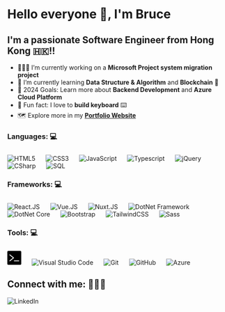 # Hello everyone 👋, I'm Bruce

## I'm a passionate Software Engineer from Hong Kong 🇭🇰!!

- 👨🏻‍💻 I’m currently working on a **Microsoft Project system migration project**
- 🌱 I’m currently learning **Data Structure & Algorithm** and **Blockchain** 🤣
- 🎯 2024 Goals: Learn more about **Backend Development** and **Azure Cloud Platform**
- 🌟 Fun fact: I love to **build keyboard** ⌨️
- 🗺 Explore more in my [**Portfolio Website**][portfolio]

### Languages: 💻

<div align="left" style="padding-top:10px;" >
  <img alt="HTML5" width="32px" src="https://cdn.jsdelivr.net/gh/devicons/devicon/icons/html5/html5-original.svg" style="padding-right:20px;" />
  <img alt="CSS3" width="32px" src="https://cdn.jsdelivr.net/gh/devicons/devicon/icons/css3/css3-original.svg" style="padding-right:20px;" />
  <img alt="JavaScript" width="32px" src="https://cdn.jsdelivr.net/gh/devicons/devicon/icons/javascript/javascript-original.svg" style="padding-right:20px;" />
  <img alt="Typescript" width="32px" src="https://cdn.jsdelivr.net/gh/devicons/devicon/icons/typescript/typescript-original.svg" style="padding-right:20px;" />
  <img alt="jQuery" width="32px" src="https://cdn.jsdelivr.net/gh/devicons/devicon/icons/jquery/jquery-original.svg" style="padding-right:20px;" />
  <img alt="CSharp" width="32px" src="https://cdn.jsdelivr.net/gh/devicons/devicon@latest/icons/csharp/csharp-original.svg" style="padding-right:20px;" />
  <img alt="SQL" width="32px" src="https://cdn.jsdelivr.net/gh/devicons/devicon@latest/icons/azuresqldatabase/azuresqldatabase-original.svg" style="padding-right:20px;" />
</div>

### Frameworks: 💻

<div align="left" style="padding-top:10px;" >
  <img alt="React.JS" width="32px" src="https://cdn.jsdelivr.net/gh/devicons/devicon/icons/react/react-original.svg" style="padding-right:20px;" />
  <img alt="Vue.JS" width="32px" src="https://cdn.jsdelivr.net/gh/devicons/devicon@latest/icons/vuejs/vuejs-original.svg" style="padding-right:20px;" />
  <img alt="Nuxt.JS" width="32px" src="https://cdn.jsdelivr.net/gh/devicons/devicon@latest/icons/nuxtjs/nuxtjs-original-wordmark.svg" style="padding-right:20px;" />
  <img alt="DotNet Framework" width="32px" src="https://cdn.jsdelivr.net/gh/devicons/devicon@latest/icons/dot-net/dot-net-original-wordmark.svg" style="padding-right:20px;" />
  <img alt="DotNet Core" width="32px" src="https://cdn.jsdelivr.net/gh/devicons/devicon@latest/icons/dotnetcore/dotnetcore-original.svg" style="padding-right:20px;"  />
  <img alt="Bootstrap" width="32px" src="https://cdn.jsdelivr.net/gh/devicons/devicon/icons/bootstrap/bootstrap-original.svg" style="padding-right:20px;" />
  <img alt="TailwindCSS" width="32px" src="https://cdn.jsdelivr.net/gh/devicons/devicon@latest/icons/tailwindcss/tailwindcss-original.svg" style="padding-right:20px;" />
  <img alt="Sass" width="32px" src="https://cdn.jsdelivr.net/gh/devicons/devicon/icons/sass/sass-original.svg" style="padding-right:20px;" />
</div>

### Tools: 💻

<div align="left" style="padding-top:10px;" >
  <img alt="Terminal" width="32px" src="./img/terminal.png" style="padding-right:20px;" />
  <img alt="Visual Studio Code" width="32px" src="https://cdn.jsdelivr.net/gh/devicons/devicon/icons/vscode/vscode-original.svg" style="padding-right:20px;" />
  <img alt="Git" width="32px" src="https://cdn.jsdelivr.net/gh/devicons/devicon/icons/git/git-original.svg" style="padding-right:20px;" />
  <img alt="GitHub" width="32px"  src="https://cdn.jsdelivr.net/gh/devicons/devicon@latest/icons/github/github-original.svg" style="padding-right:20px;" />
  <img alt="Azure" width="32px"  src="https://cdn.jsdelivr.net/gh/devicons/devicon@latest/icons/azure/azure-original-wordmark.svg" style="padding-right:20px;" />
</div>

## Connect with me: 🙋🏻‍♂️

[<img align="left" alt="LinkedIn"  src="https://img.shields.io/badge/LinkedIn-0077B5?style=for-the-badge&logo=linkedin&logoColor=white" />][linkedin]

[linkedin]: https://www.linkedin.com/in/bruce-webdeveloper
[portfolio]: https://lto666.github.io/
